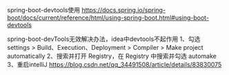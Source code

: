 spring-boot-devtools使用
https://docs.spring.io/spring-boot/docs/current/reference/html/using-spring-boot.html#using-boot-devtools

spring-boot-devTools无效解决办法，idea中devtools不起作用
1、勾选 settings > Build、Execution、Deployment > Compiler > Make project automatically
2、搜索并打开 Registry，在 Registry 中搜索并勾选 automake
3、重启intelliJ
https://blog.csdn.net/qq_34491508/article/details/83830075